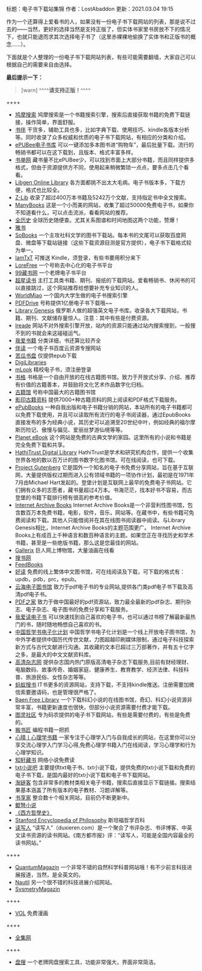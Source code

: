 标题：电子书下载站集锦
作者：LostAbaddon
更新：2021.03.04 19:15

作为一个还算得上爱看书的人，如果没有一份电子书下载网站的列表，那是说不过去的——当然，更好的选择当然是支持正版了，但实体书家里书房放不下的情况下，也就只能退而求其次选择电子书了（这里赤裸裸地偷换了实体书和正版书的概念……）。

下面就是个人整理的一份电子书下载网站列表，有些可能需要翻墙，大家自己可以根据自己的需要来自由选择。

**最后提示一下：**

> [warn] ^^^^**请支持正版！**^^^^



++++

-	[鸠摩搜索](https://www.jiumodiary.com/)
	鸠摩搜索是一个书籍搜索引擎，搜索后直接获取书籍的免费下载链接，操作简单，界面舒服。
-	[书伴](https://bookfere.com/ebook)
	干货多，辅助工具也多，比如字典下载、使用技巧、kindle各版本分析等。同时收录了众多权威和优质的电子书下载网站，有相应的分类和介绍。
-	[ePUBee电子书库](http://cn.epubee.com/)
	可以一键添加多本图书进“购物车”，最后批量下载。流行的畅销书都可以在这下载到，且版本、格式丰富多样。
-	[书单网](http://www.shudan.vip/)
	藏书量不比ePUBee少，可以找到市面上大部分书籍，而且同样提供多格式，但由于资源提供方不同，使用起来稍微繁琐一点点，要多点击几个看看。
-	[Libgen Online Library](https://libgen.me/)
	各方面都挑不出太大毛病。电子书版本多，下载方便，格式也比较全。
-	[Z-Lib](https://zh.z-lib.org/)
	收录了超过400万本书籍及5242万个文献，支持指定书中全文搜索。
-	[ManyBooks](https://manybooks.net/)
	这是一个小而美的网站，收集了超过50000免费电子书，如果你不知道看什么，可以点击流派，看看网站的推荐。
-	[全历史](https://www.allhistory.com/)
	全球历史随便查。尤其关系图谱和时间地图这两个功能，赞爆！
-	[雅书](https://yabook.blog/)
-	[SoBooks](https://sobooks.cc/)
	一个主攻社科文学的图书下载站。每本书的文尾可以获取百度网盘、微盘等下载站链接（这些下载资源目测是官方提供），电子书下载格式较为单一。
-	[IamTxT](https://www.iamtxt.com/)
	可推送 Kindle，须登录，有些书要用积分来下
-	[LoreFree](https://ebook2.lorefree.com/)
	一个号称去中心化的电子书平台
-	[99藏书网](https://www.99csw.com/)
	一个老牌电子书平台
-	[超星读书](http://book.chaoxing.com/)
	主打工具类书籍、期刊、报纸的下载网站。爱看畅销书、休闲书的可以直接跳过，这个网站推荐给想要补充专业知识的人。
-	[WorldMiao](https://www.worldmiao.com/)
	一个国内大学生做的电子书搜索引擎
-	[PDFDrive](https://www.pdfdrive.com/)
	号称提供1亿册电子书下载哦~~
-	[Library Genesis](http://libgen.rs/)
	俄罗斯人做的超强英文电子书库。收录各大下载网站，书籍、期刊、文献储存量惊人。注意：其中有些是付费资源。
-	[Ireade](http://www.iread.cf/)
	网站不对外搜索引擎开放，站内的资源只能通过站内搜索搜到，一般搜不到的书就会来这碰碰运气。
-	[我爱书籍](http://www.52book.me/)
	分类详细，书还算比较齐全
-	[伴读](https://www.bandubook.com/)
	一个电子书百度云资源专搜网站
-	[苦瓜书盘](https://kgbook.com/)
	仅提供epub下载
-	[DigiLibraries](https://digilibraries.com/)
-	[mLook](https://www.mlook.mobi)
	精校电子书，须注册登录
-	[书格](https://shuge.org/)
	书格是一个自由开放的在线古籍图书馆。致力于开放式分享、介绍、推荐有价值的古籍善本，并鼓励将文化艺术作品数字化归档。
-	[古籍馆](https://www.gujiguan.com/)
	号称中国最大的古籍图书馆
-	[影印古籍资料](https://sou-yun.cn/eBookIndex.aspx)
	提供7000+种古籍资料的网上阅读和PDF格式下载服务。
-	[ePubBooks](https://www.epubbooks.com/)
	一种自我出版和电子书籍分销的网站，本站所有的电子书籍都可以免费下载使用，并且可以读取所有流行的电子书阅读器，通过EpubBooks直接发布的多为经典小说，其历史可以追溯至20世纪中叶，例如经典的福尔摩斯历险记、傲慢与偏见、爱丽丝梦游仙境等等。
-	[Planet eBook](https://www.planetebook.com/)
	这个网站是免费的古典文学的家园。这里所有的小说和书籍是完全免费下载和共享。
-	[HathiTrust Digital Library](https://www.hathitrust.org/)
	HathiTrust是学术和研究机构合作，提供一个收集世界各地的数以百万计的图书数字化图书馆。可在线阅读，也可下载。
-	[Project Gutenberg](http://www.gutenberg.org/)
	它是国外一个知名的电子书免费分享网站，旨在基于互联网，大量提供版权过期而进入公有领域书籍的一项协作计划，最初是在1971年7月由Michael Hart发起的。登堡计划是互联网上最早的免费电子书网站。它们拥有众多的志愿者，藏书量超过4万本。书海茫茫，找本好书不容易，而古登堡的书籍下载排行榜有很高的参考价值。
-	[Internet Archive Books](https://archive.org/)
	Internet Archive Books是一个非营利性图书馆，包含数百万本免费书籍，电影，软件，音乐，网站等。在藏书中，有些书籍可免费阅读和下载。其他人只能借阅并在其在线图书阅读器中阅读。与Library Genesis相比，Internet Archive Books的主题范围更广。 Internet Archive Books上有成百上千种语言和数百种语言的主题。如果您正在寻找历史和学术书籍，甚至是一些绝版书籍，那么这是您最佳的网站。
-	[Gallerix](https://gallerix.asia/)
	巨人网上博物馆，大量油画在线看
-	[搜书网](https://wsucai.com/)
-	[FeedBooks](http://www.feedbooks.com/)
-	[好读](http://haodoo.net/)
	免费的线上繁体中文图书馆，可在线阅读及下载，可下载的格式有：updb，pdb，prc，epub。
-	[云海电子图书馆](http://www.pdfbook.cn/)
	致力于pdf电子书的专业网站,提供各门类pdf电子书下载及高清pdf电子书。
-	[PDF之家](https://pdfzj.com/)
	致力于做中国最好的pdf资源站，致力最全最新的pdf杂志、期刊杂志、电子杂志、电子图书的免费分享和下载服务。
-	[我爱读电子书](http://www.aitxtsk.com/)
	可以快速找到自己喜欢的电子书，也可以通过书榜了解最新最热门的书，随时随地畅想自己喜欢的书。
-	[中国哲学书电子化计划](https://ctext.org/zhs)
	中国哲学书电子化计划是一个线上开放电子图书馆，为中外学者提供中国历代传世文献，力图超越印刷媒体限制，通过电子科技探索新方式与古代文献进行沟通。其收藏的文本已超过三万部著作，并有五十亿字之多，是最大的中文文献资料库。
-	[高清杂志网](http://www.gqzzw.com/)
	提供杂志国内热门原版高清电子杂志下载服务,目前有财经理财、电脑数码、故事传奇、婚姻家庭、健康养生、教育教学、经济法律、科技科普、旅游民俗、女性杂志等等。
-	[蚂蚁搜书](http://book.mybanshu.win/)
	IT书更多的资源网站，支持下载，不支持kindle推送。注册需要加微信索要邀请码，也是管理很严格了。
-	[Baen Free Library](https://www.baen.com/)
	一个下载科幻小说的在线图书馆，奇幻、科幻小说资源非常丰富，书籍更新速度也很快，但部分小说资源需要付费才能下载。
-	[图灵社区](https://www.ituring.com.cn/)
	专为码农提供的电子书下载网站，有些是需要付费的，有些是免费的。
-	[搬书匠](http://www.banshujiang.cn/)
	编程书籍一把抓
-	[心晴丨心理学书籍](http://www.ixinqing.com/)
	一家专注于心理学入门与自我成长的网站，在这里你可以分享交流心理学入门学习心得,免费心理学书籍入门在线阅读，学习心理学和行为心理学知识。
-	[知轩藏书](http://www.zxcs.me/)
	网络小说免费读
-	[txt小说吧](http://www.txt8.net/)
	主要提供txt电子书、txt小说下载，提供免费的txt小说下载和免费的电子书下载，是国内最好的txt小说下载和电子书下载网站。
-	[淘链客](http://www.toplinks.cc/)
	包含非常多的教材类相关电子书籍，搜索后直接显示下载链接。搜索结果基本涵盖了所有版本的电子教材、习题详解等。
-	[书享家](http://shuxiangjia.cn/)
	整合数十个相关网站，目前仍不断更新中。
-	[鲲弩小说](https://www.kunnu.com/)
-	[《西方哲學史》](http://www.ebaomonthly.com/window/reading/philwest/philw_cont.htm)
-	[Stanford Encyclopedia of Philosophy](https://plato.stanford.edu/contents.html)
	斯坦福哲学百科
-	[读写人](http://www.duxieren.com/about.shtml)
	“读写人”（duxieren.com）是一个聚合了书评杂志、书评博客、中英文读书资源的读书网站。《南方都市报》评：“读写人，可能是全国内容最全的读书网站。”

++++

-	[QuantumMagazin](https://www.quantamagazine.org/)
	一个非常不错的自然科学科普网站哦！有不少前言科技进展报道，当然，是全英文的。
-	[Nautil](https://nautil.us/)
	另一个很不错的科技进展介绍网站。
-	[SysmetryMagazin](https://www.symmetrymagazine.org/)

++++

-	[VOL](https://volmoe.com/)
	免费漫画

++++

-	[全集网](http://www.quanji456.com/)

++++

-	[盘搜](https://www.pansoso.com/)
	一个老牌网盘搜索工具，功能非常强大，界面非常简洁。